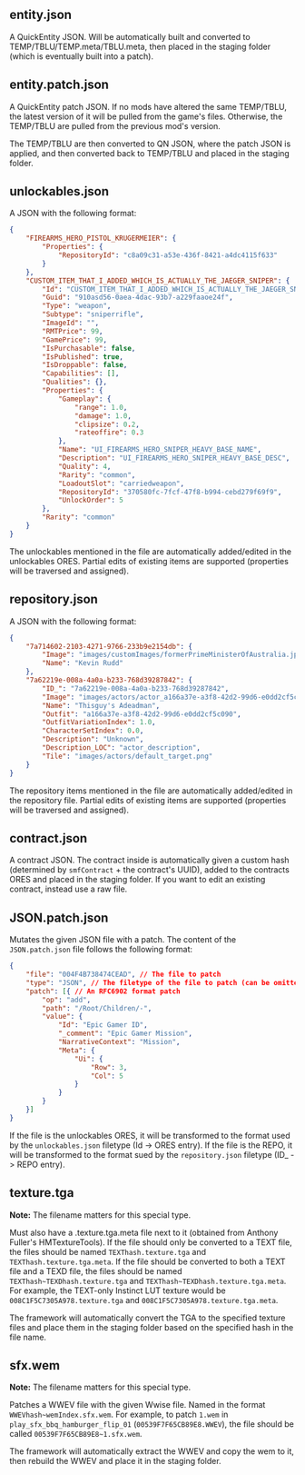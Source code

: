 ## entity.json
A QuickEntity JSON. Will be automatically built and converted to TEMP/TBLU/TEMP.meta/TBLU.meta, then placed in the staging folder (which is eventually built into a patch).

## entity.patch.json
A QuickEntity patch JSON. If no mods have altered the same TEMP/TBLU, the latest version of it will be pulled from the game's files. Otherwise, the TEMP/TBLU are pulled from the previous mod's version.

The TEMP/TBLU are then converted to QN JSON, where the patch JSON is applied, and then converted back to TEMP/TBLU and placed in the staging folder.

## unlockables.json
A JSON with the following format:
```json
{
    "FIREARMS_HERO_PISTOL_KRUGERMEIER": {
        "Properties": {
            "RepositoryId": "c8a09c31-a53e-436f-8421-a4dc4115f633"
        }
    },
    "CUSTOM_ITEM_THAT_I_ADDED_WHICH_IS_ACTUALLY_THE_JAEGER_SNIPER": {
        "Id": "CUSTOM_ITEM_THAT_I_ADDED_WHICH_IS_ACTUALLY_THE_JAEGER_SNIPER",
        "Guid": "910asd56-0aea-4dac-93b7-a229faaoe24f",
        "Type": "weapon",
        "Subtype": "sniperrifle",
        "ImageId": "",
        "RMTPrice": 99,
        "GamePrice": 99,
        "IsPurchasable": false,
        "IsPublished": true,
        "IsDroppable": false,
        "Capabilities": [],
        "Qualities": {},
        "Properties": {
            "Gameplay": {
                "range": 1.0,
                "damage": 1.0,
                "clipsize": 0.2,
                "rateoffire": 0.3
            },
            "Name": "UI_FIREARMS_HERO_SNIPER_HEAVY_BASE_NAME",
            "Description": "UI_FIREARMS_HERO_SNIPER_HEAVY_BASE_DESC",
            "Quality": 4,
            "Rarity": "common",
            "LoadoutSlot": "carriedweapon",
            "RepositoryId": "370580fc-7fcf-47f8-b994-cebd279f69f9",
            "UnlockOrder": 5
        },
        "Rarity": "common"
    }
}
```

The unlockables mentioned in the file are automatically added/edited in the unlockables ORES. Partial edits of existing items are supported (properties will be traversed and assigned).

## repository.json
A JSON with the following format:
```json
{
    "7a714602-2103-4271-9766-233b9e2154db": {
        "Image": "images/customImages/formerPrimeMinisterOfAustralia.jpg",
        "Name": "Kevin Rudd"
    },
    "7a62219e-008a-4a0a-b233-768d39287842": {
        "ID_": "7a62219e-008a-4a0a-b233-768d39287842",
        "Image": "images/actors/actor_a166a37e-a3f8-42d2-99d6-e0dd2cf5c090_1_0_0.jpg",
        "Name": "Thisguy's Adeadman",
        "Outfit": "a166a37e-a3f8-42d2-99d6-e0dd2cf5c090",
        "OutfitVariationIndex": 1.0,
        "CharacterSetIndex": 0.0,
        "Description": "Unknown",
        "Description_LOC": "actor_description",
        "Tile": "images/actors/default_target.png"
    }
}
```

The repository items mentioned in the file are automatically added/edited in the repository file. Partial edits of existing items are supported (properties will be traversed and assigned).

## contract.json
A contract JSON. The contract inside is automatically given a custom hash (determined by `smfContract` + the contract's UUID), added to the contracts ORES and placed in the staging folder. If you want to edit an existing contract, instead use a raw file.

## JSON.patch.json
Mutates the given JSON file with a patch. The content of the `JSON.patch.json` file follows the following format:
```json
{
    "file": "004F4B738474CEAD", // The file to patch
    "type": "JSON", // The filetype of the file to patch (can be omitted, will assume JSON; if ORES, OREStool will be run and the result will be patched and rebuilt)
    "patch": [{ // An RFC6902 format patch
        "op": "add",
        "path": "/Root/Children/-",
        "value": {
            "Id": "Epic Gamer ID",
            "_comment": "Epic Gamer Mission",
            "NarrativeContext": "Mission",
            "Meta": {
                "Ui": {
                    "Row": 3,
                    "Col": 5
                }
            }
        }
    }]
}
```

If the file is the unlockables ORES, it will be transformed to the format used by the `unlockables.json` filetype (Id -> ORES entry).
If the file is the REPO, it will be transformed to the format sued by the `repository.json` filetype (ID_ -> REPO entry).

## texture.tga
**Note:** The filename matters for this special type.

Must also have a .texture.tga.meta file next to it (obtained from Anthony Fuller's HMTextureTools). If the file should only be converted to a TEXT file, the files should be named `TEXThash.texture.tga` and `TEXThash.texture.tga.meta`. If the file should be converted to both a TEXT file and a TEXD file, the files should be named `TEXThash~TEXDhash.texture.tga` and `TEXThash~TEXDhash.texture.tga.meta`. For example, the TEXT-only Instinct LUT texture would be `008C1F5C7305A978.texture.tga` and `008C1F5C7305A978.texture.tga.meta`.

The framework will automatically convert the TGA to the specified texture files and place them in the staging folder based on the specified hash in the file name.

## sfx.wem
**Note:** The filename matters for this special type.

Patches a WWEV file with the given Wwise file. Named in the format `WWEVhash~wemIndex.sfx.wem`. For example, to patch `1.wem` in `play_sfx_bbq_hamburger_flip_01` (`00539F7F65CB89E8.WWEV`), the file should be called `00539F7F65CB89E8~1.sfx.wem`.

The framework will automatically extract the WWEV and copy the wem to it, then rebuild the WWEV and place it in the staging folder.